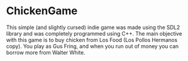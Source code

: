 # ChickenGame

This simple (and slightly cursed) indie game was made using the SDL2 library and was completely programmed using C++.
The main objective with this game is to buy chicken from Los Food (Los Pollos Hermanos copy). You play as Gus Fring, and when you run out of money you can borrow more from Walter White.

